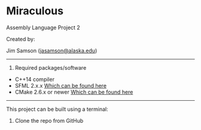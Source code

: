 # Miraculous
Assembly Language Project 2

Created by:

Jim Samson (jasamson@alaska.edu)

---
1. Required packages/software
* C++14 compiler
* SFML 2.x.x [Which can be found here](https://www.sfml-dev.org/download/sfml/2.4.2/)
* CMake 2.6.x or newer [Which can be found here](https://cmake.org/download/)
---

This project can be built using a terminal:

1. Clone the repo from GitHub
